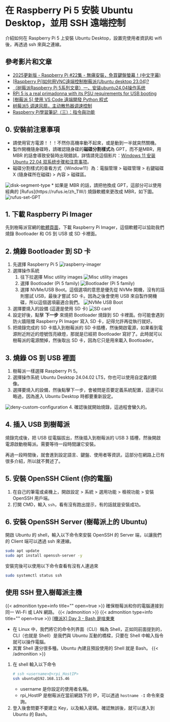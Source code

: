 # 在 Raspberry Pi 5 安裝 Ubuntu Desktop，並用 SSH 遠端控制


介紹如何在 Raspberry Pi 5 上安裝 Ubuntu Desktop，設置完使用者資訊和 wifi 後，再透過 ssh 來與之連線。

<!--more-->

## 參考影片和文章
- [2025更新版 - Raspberry Pi #22集 - 無痛安裝，免買鍵盤螢幕！(中文字幕)](https://www.youtube.com/watch?v=Vl2B2Zcxai0&list=PLFzg1I0R-W6yWjVEBhYtfYvoNB8iz2-xx)
- [[Raspberry Pi]如何用VNC遠端控制樹莓派(Ubuntu desktop 23.04)?](https://blog.csdn.net/weixin_42008031/article/details/132378792)
- [（树莓派Raspberry Pi 5系列文章）一、安装ubuntu24.04操作系统](https://blog.csdn.net/guojingyue123/article/details/135914906)
- [RPi 5 is a real primadonna with its PSU requirements for USB booting](https://www.reddit.com/r/raspberry_pi/comments/17ua49o/rpi_5_is_a_real_primadonna_with_its_psu/)
- [[樹莓派 5] 使用 VS Code 遠端開發 Python 程式](https://tedliou.com/raspberrypi/vscode-remote-development/)
- [树莓派5 调速风扇，主动散热器调速控制](https://blog.csdn.net/aimeige/article/details/143043553)
- [Raspberry Pi學習筆記（三）：指令與功能](https://gradient-drift.medium.com/raspberry-pi%E5%AD%B8%E7%BF%92%E7%AD%86%E8%A8%98-%E4%B8%89-%E6%8C%87%E4%BB%A4%E8%88%87%E5%8A%9F%E8%83%BD-b9e1a7a6a14)


## 0. 安裝前注意事項
* 請使用官方電源！！！不然你高機率動不起來，或是動到一半就突然關機。
* 製作開機隨身碟時，請確認隨身碟的**磁碟分割樣式**為 GPT，而不是MBR，用 MBR 的話會導致安裝時出現錯誤，詳情請見這個影片：[Windows 11 安装 Ubuntu 22.04 双系统步骤和注意事项](https://youtu.be/szlNPdAt3Kk?si=Ek3xTJiH0HBedR5d&t=152)。
* 磁碟分割樣式的查看方式（Window11）為：電腦管理 > 磁碟管理 > 右鍵磁碟X (隨身碟所在磁碟) > 內容 > 磁碟區。
<img src="https://lh3.googleusercontent.com/pw/AP1GczMlhgfisOSNHF4zI006GO-TqnyDXh8K1wB_1CY4TQdAxWIi-TiM0Nilshj58gLGHe1boaliAg5MZoIl9kX92fK6rU_fsu6pQGpHB6PHJy7ELU3Z_obUzxjE7IX73RFyiNJO5i_eojNXgecZ4UGeH-w=w547-h305-no-gm" alt="disk-segment-type" title="disk-segment-type">
* 如果是 MBR 的話，請把他換成 GPT，這部分可以使用經典的 [Rufus](https://rufus.ie/zh_TW/) 燒錄軟體來更改成 MBR，如下圖。
<img src="https://lh3.googleusercontent.com/pw/AP1GczP4XWJL_wrOQp2Mk8v4bEt9iY_5s_wygT0_otlpOrAbH5x-lRh0XqzjOTHBrqQT_rCAWle0g2Sn83FNKsIhVpRrhw1kOHb1FvF1xyJDAGSGgJeL1T1BXwEW91xAH7W7EJcR6cehzTF8YtesdZjY5d08=w480-h341-s-no-gm" alt="rufus-set-GPT" title="rufus-set-GPT">


## 1. 下載 Raspberry Pi Imager
先到樹莓派官網的[軟體頁面](https://www.raspberrypi.com/software/)，下載 Raspberry Pi Imager，這個軟體可以協助我們燒錄 Bootloader 和 OS 到 USB 或 SD 卡裡面。


## 2. 燒錄 Bootloader 到 SD 卡
1. 先選擇 Raspberry Pi 5
    <img src="https://lh3.googleusercontent.com/pw/AP1GczOWCJiLbklpT4vHtTptPRvXfCW9iisE4prIHLkGn82YD3PvOkna7g0_Es6jzBs0ldAtydNoZb9w-A3zEESRycq3DNK-Gx0byllQe8pi2eXsnZT5dR6Bdz9Z-uTVSDXwSxS30QE4uIUXl0GEl7Ueg7AD=w1167-h566-s-no-gm" alt="raspberry-imager" title="raspberry-imager">
2. 選擇操作系統
    1. 往下拉選擇 Misc utility images
        <img src="https://lh3.googleusercontent.com/pw/AP1GczOJuMeyQw2Ljkpk7MgnFOn8RYZo2-hPh_PoTztNSqQhUQkDzm0OSCGuyOh5EZdpmNDwZybhQuMlq8oP3EK1bU_5TkwTgGAqeD5hZrYjQLi1Awt6rdYcCknnLChqQlF04uTp7JWBCMwu_Cii-E8DUK0g=w1171-h562-s-no-gm?authuser=0" alt="Misc utility images" title="Misc utility images">
    2. 選擇 Bootloader (Pi 5 family)
        <img src="https://lh3.googleusercontent.com/pw/AP1GczNFYHgjxswy20d-OIY4k1UMN4NZ0A1MmJ_QWs3U4gZo_viRxTff52XN8kCuovvBoseThFhA5S9WGK0KiYitOPsJYMiEPZfXaTug12LvPkuVietp8Hj-HXWrFf1zgqw4jFI1mQ7iRxUg2vor9UyJWZ4C=w1165-h562-s-no-gm" alt="Bootloader (Pi 5 family)" title="Bootloader (Pi 5 family)">
    3. 選擇 NVMe/USB Boot。這個選項的意思是優先從 NVMe 開機，沒有的話則嘗試 USB，最後才嘗試 SD 卡。因為之後會使用 USB 來自製作開機碟，所以這個選項最適合我們。
        <img src="https://lh3.googleusercontent.com/pw/AP1GczNy5ISo-bOa_YuFlgLqqQsGnz6-eo2s1hyQBzLfcgEEvUnyt-t8hKS1yBBYuZxiI9aK8xmGwQcPxIdXliBIGXd_JNuhnPDaGBTjI8K2bTGuRfR6OsMDJMJvF3YM0_MsgnKL7-CmQGMhRG302xRGN1-Q=w1166-h564-s-no-gm?authuser=0" alt="NVMe USB Boot" title="NVMe USB Boot">
3. 選擇要燒入的設備 (這邊是使用 SD 卡)
    <img src="https://lh3.googleusercontent.com/pw/AP1GczN1vbSqyYSBzs71wpfOHxN9J3eAN7S5D2sc3dATsOm5I7LcfFlR4v62SfiPJtk0RTjkoYRUt4Ui5QX547lYRA35urnu_4hbo2NDWRRcLFwS5q-KE3r_Ukj-jPrZU2Vtc26bmGNWtQ5umhq6pHAb-mLY=w1168-h563-s-no-gm" alt="SD card" title="SD card">
4. 設定好後，點擊 **下一步** 來燒把 Bootloader 燒錄到 SD 卡裡面。你可能會遇到防火牆阻擋 Raspberry Pi Imager 寫入 SD 卡，記得允許再從執行就好。
5. 把燒錄完成的 SD 卡插入到樹莓派的 SD 卡插槽，然後開啟電源，如果看到電源附近附近的燈號恆亮綠燈，那就是已經把 Bootloader 寫好了。此時就可以樹莓派的電源關掉，然後取出 SD 卡，因為它只是用來載入 Bootloader。


## 3. 燒錄 OS 到 USB 裡面
1. 樹莓派一樣選擇 Raspberry Pi 5。
2. 選擇操作系統 Ubuntu Desktop 24.04.02 LTS，你也可以使用自定義的鏡像。
3. 選擇要燒入的設備，然後點擊下一步，會被問是否要定義系統配置，這邊可以略過，因為進入 Ubuntu Desktop 時都要重新設定。
<img src="https://lh3.googleusercontent.com/pw/AP1GczMbsBzfvRkWMYf3mIf0lSslRkftTTPCGdGOFqhlzE6vhTnruMJaao7p6H7xhZ1byhdbBAjosjqzkfeJsaY9Aoxz5teRtoMtlVaBHdHjLcH0uwKwJn51Cuuc_fL6hX35c336tg9rYCGwHJTLG8ofy4HI=w811-h334-s-no-gm" alt="deny-custom-configuration" title="deny-custom-configuration">
4. 確認後就開始燒錄，這過程會蠻久的。


## 4. 插入 USB 到樹莓派
燒錄完成後，把 USB 從電腦拔出，然後插入到樹莓派的 USB 3 插槽，然後開啟電源啟動樹莓派。需要等待一段時間讓它安裝。

再過一段時間後，就會進到設定語言、鍵盤、使用者等資訊，這部分在網路上已有很多介紹，所以就不贅述了。


## 5. 安裝 OpenSSH Client (你的電腦)
1. 在自己的筆電或桌機上，開啟設定 > 系統 > 選用功能 > 檢視功能 > 安裝 OpenSSH 用戶端。
2. 打開 CMD，輸入 `ssh`，看有沒有跑出提示，有的話就是安裝成功。


## 6. 安裝 OpenSSH Server (樹莓派上的 Ubuntu)
開啟 Ubuntu 的 shell，輸入以下命令來安裝 OpenSSH 的 Server 端，以讓我們的 Client 端可以透過 ssh 來連線。
```bash
sudo apt update
sudo apt install openssh-server -y
```
安裝完後可以使用以下命令查看有沒有人連過來
```bash
sudo systemctl status ssh
```


## 使用 SSH 登入樹莓派主機
{{< admonition type=info title="" open=true >}}
確保樹莓派和你的電腦連接到同一 Wi-Fi 或 LAN 網路。
{{< /admonition >}}
{{< admonition type=info title="" open=true >}}
[[機派X] Day 3 - Bash 是啥東東](https://ithelp.ithome.com.tw/articles/10263811)
* 在 Linux 中，我們將它的命令列界面（CLI）稱為 Shell，正如同前面提到的，CLI（也就是 Shell）是我們與 Ubuntu 互動的橋樑，只要在 Shell 中輸入指令就可以操作電腦。
* 其實 Shell 還分很多種。Ubuntu 內建且預設使用的 Shell 就是 Bash。
{{< /admonition >}}
1. 在 shell 輸入以下命令
    ```bash
    # ssh <username>@<rpi_HostIP>
    ssh ubuntu@192.168.115.46
    ```
    * username 是你設定的使用者名稱。
    * rpi_HostIP 是樹莓派在當前網路下的 IP，可以透過 `hostname -I` 命令來查詢。
2. 登入後會問要不要建立 Key，以及輸入密碼。確認無誤後，就可以進入到 Ubuntu 的 Bash。
